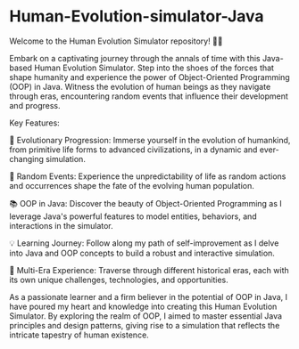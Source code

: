 # Human-Evolution-simulator-Java

Welcome to the Human Evolution Simulator repository! 🌱🦁

Embark on a captivating journey through the annals of time with this Java-based Human Evolution Simulator. Step into the shoes of the forces that shape humanity and experience the power of Object-Oriented Programming (OOP) in Java. Witness the evolution of human beings as they navigate through eras, encountering random events that influence their development and progress.

Key Features:

🌱 Evolutionary Progression: Immerse yourself in the evolution of humankind, from primitive life forms to advanced civilizations, in a dynamic and ever-changing simulation.

🦁 Random Events: Experience the unpredictability of life as random actions and occurrences shape the fate of the evolving human population.

📚 OOP in Java: Discover the beauty of Object-Oriented Programming as I leverage Java's powerful features to model entities, behaviors, and interactions in the simulator.

💡 Learning Journey: Follow along my path of self-improvement as I delve into Java and OOP concepts to build a robust and interactive simulation.

🌌 Multi-Era Experience: Traverse through different historical eras, each with its own unique challenges, technologies, and opportunities.

As a passionate learner and a firm believer in the potential of OOP in Java, I have poured my heart and knowledge into creating this Human Evolution Simulator. By exploring the realm of OOP, I aimed to master essential Java principles and design patterns, giving rise to a simulation that reflects the intricate tapestry of human existence.